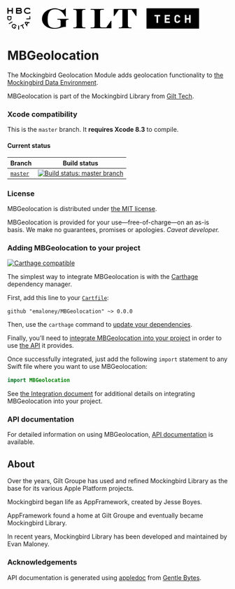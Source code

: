 ![HBC Digital logo](https://raw.githubusercontent.com/gilt/Cleanroom/master/Assets/hbc-digital-logo.png)     
![Gilt Tech logo](https://raw.githubusercontent.com/gilt/Cleanroom/master/Assets/gilt-tech-logo.png)

# MBGeolocation

The Mockingbird Geolocation Module adds geolocation functionality to [the Mockingbird Data Environment](https://github.com/emaloney/MBDataEnvironment).

MBGeolocation is part of the Mockingbird Library from [Gilt Tech](http://tech.gilt.com).


### Xcode compatibility

This is the `master` branch. It **requires Xcode 8.3** to compile.


#### Current status

Branch|Build status
--------|------------------------
[`master`](https://github.com/emaloney/MBGeolocation)|[![Build status: master branch](https://travis-ci.org/emaloney/MBGeolocation.svg?branch=master)](https://travis-ci.org/emaloney/MBGeolocation)


### License

MBGeolocation is distributed under [the MIT license](https://github.com/emaloney/MBGeolocation/blob/master/LICENSE).

MBGeolocation is provided for your use—free-of-charge—on an as-is basis. We make no guarantees, promises or apologies. *Caveat developer.*


### Adding MBGeolocation to your project

[![Carthage compatible](https://img.shields.io/badge/Carthage-compatible-4BC51D.svg?style=flat)](https://github.com/Carthage/Carthage)

The simplest way to integrate MBGeolocation is with the [Carthage](https://github.com/Carthage/Carthage) dependency manager.

First, add this line to your [`Cartfile`](https://github.com/Carthage/Carthage/blob/master/Documentation/Artifacts.md#cartfile):

```
github "emaloney/MBGeolocation" ~> 0.0.0
```

Then, use the `carthage` command to [update your dependencies](https://github.com/Carthage/Carthage#upgrading-frameworks).

Finally, you’ll need to [integrate MBGeolocation into your project](https://github.com/emaloney/MBGeolocation/blob/master/INTEGRATION.md) in order to use [the API](https://rawgit.com/emaloney/MBGeolocation/master/Documentation/API/index.html) it provides.

Once successfully integrated, just add the following `import` statement to any Swift file where you want to use MBGeolocation:

```swift
import MBGeolocation
```

See [the Integration document](https://github.com/emaloney/MBGeolocation/blob/master/INTEGRATION.md) for additional details on integrating MBGeolocation into your project.

### API documentation

For detailed information on using MBGeolocation, [API documentation](https://rawgit.com/emaloney/MBGeolocation/master/Documentation/API/index.html) is available.


## About

Over the years, Gilt Groupe has used and refined Mockingbird Library as the base for its various Apple Platform projects.

Mockingbird began life as AppFramework, created by Jesse Boyes.

AppFramework found a home at Gilt Groupe and eventually became Mockingbird Library.

In recent years, Mockingbird Library has been developed and maintained by Evan Maloney.


### Acknowledgements

API documentation is generated using [appledoc](http://gentlebytes.com/appledoc/) from [Gentle Bytes](http://gentlebytes.com/).
